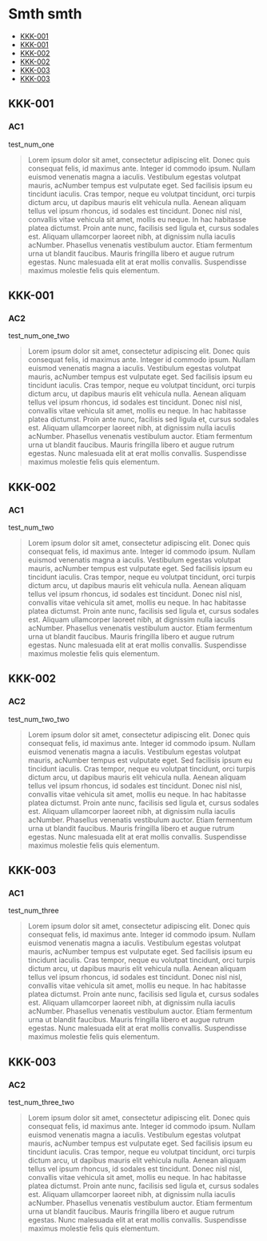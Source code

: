 # Smth smth
- [KKK-001](#kkk-001)
- [KKK-001](#kkk-001)
- [KKK-002](#kkk-002)
- [KKK-002](#kkk-002)
- [KKK-003](#kkk-003)
- [KKK-003](#kkk-003)

## KKK-001
### AC1
test_num_one
> Lorem ipsum dolor sit amet, consectetur adipiscing elit. Donec quis consequat felis, id maximus ante. Integer id commodo ipsum. Nullam euismod venenatis magna a iaculis. Vestibulum egestas volutpat mauris, acNumber tempus est vulputate eget. Sed facilisis ipsum eu tincidunt iaculis. Cras tempor, neque eu volutpat tincidunt, orci turpis dictum arcu, ut dapibus mauris elit vehicula nulla. Aenean aliquam tellus vel ipsum rhoncus, id sodales est tincidunt. Donec nisl nisl, convallis vitae vehicula sit amet, mollis eu neque. In hac habitasse platea dictumst. Proin ante nunc, facilisis sed ligula et, cursus sodales est. Aliquam ullamcorper laoreet nibh, at dignissim nulla iaculis acNumber. Phasellus venenatis vestibulum auctor. Etiam fermentum urna ut blandit faucibus. Mauris fringilla libero et augue rutrum egestas. Nunc malesuada elit at erat mollis convallis. Suspendisse maximus molestie felis quis elementum.
## KKK-001
### AC2
test_num_one_two
> Lorem ipsum dolor sit amet, consectetur adipiscing elit. Donec quis consequat felis, id maximus ante. Integer id commodo ipsum. Nullam euismod venenatis magna a iaculis. Vestibulum egestas volutpat mauris, acNumber tempus est vulputate eget. Sed facilisis ipsum eu tincidunt iaculis. Cras tempor, neque eu volutpat tincidunt, orci turpis dictum arcu, ut dapibus mauris elit vehicula nulla. Aenean aliquam tellus vel ipsum rhoncus, id sodales est tincidunt. Donec nisl nisl, convallis vitae vehicula sit amet, mollis eu neque. In hac habitasse platea dictumst. Proin ante nunc, facilisis sed ligula et, cursus sodales est. Aliquam ullamcorper laoreet nibh, at dignissim nulla iaculis acNumber. Phasellus venenatis vestibulum auctor. Etiam fermentum urna ut blandit faucibus. Mauris fringilla libero et augue rutrum egestas. Nunc malesuada elit at erat mollis convallis. Suspendisse maximus molestie felis quis elementum.
## KKK-002
### AC1
test_num_two
> Lorem ipsum dolor sit amet, consectetur adipiscing elit. Donec quis consequat felis, id maximus ante. Integer id commodo ipsum. Nullam euismod venenatis magna a iaculis. Vestibulum egestas volutpat mauris, acNumber tempus est vulputate eget. Sed facilisis ipsum eu tincidunt iaculis. Cras tempor, neque eu volutpat tincidunt, orci turpis dictum arcu, ut dapibus mauris elit vehicula nulla. Aenean aliquam tellus vel ipsum rhoncus, id sodales est tincidunt. Donec nisl nisl, convallis vitae vehicula sit amet, mollis eu neque. In hac habitasse platea dictumst. Proin ante nunc, facilisis sed ligula et, cursus sodales est. Aliquam ullamcorper laoreet nibh, at dignissim nulla iaculis acNumber. Phasellus venenatis vestibulum auctor. Etiam fermentum urna ut blandit faucibus. Mauris fringilla libero et augue rutrum egestas. Nunc malesuada elit at erat mollis convallis. Suspendisse maximus molestie felis quis elementum.
## KKK-002
### AC2
test_num_two_two
> Lorem ipsum dolor sit amet, consectetur adipiscing elit. Donec quis consequat felis, id maximus ante. Integer id commodo ipsum. Nullam euismod venenatis magna a iaculis. Vestibulum egestas volutpat mauris, acNumber tempus est vulputate eget. Sed facilisis ipsum eu tincidunt iaculis. Cras tempor, neque eu volutpat tincidunt, orci turpis dictum arcu, ut dapibus mauris elit vehicula nulla. Aenean aliquam tellus vel ipsum rhoncus, id sodales est tincidunt. Donec nisl nisl, convallis vitae vehicula sit amet, mollis eu neque. In hac habitasse platea dictumst. Proin ante nunc, facilisis sed ligula et, cursus sodales est. Aliquam ullamcorper laoreet nibh, at dignissim nulla iaculis acNumber. Phasellus venenatis vestibulum auctor. Etiam fermentum urna ut blandit faucibus. Mauris fringilla libero et augue rutrum egestas. Nunc malesuada elit at erat mollis convallis. Suspendisse maximus molestie felis quis elementum.
## KKK-003
### AC1
test_num_three
> Lorem ipsum dolor sit amet, consectetur adipiscing elit. Donec quis consequat felis, id maximus ante. Integer id commodo ipsum. Nullam euismod venenatis magna a iaculis. Vestibulum egestas volutpat mauris, acNumber tempus est vulputate eget. Sed facilisis ipsum eu tincidunt iaculis. Cras tempor, neque eu volutpat tincidunt, orci turpis dictum arcu, ut dapibus mauris elit vehicula nulla. Aenean aliquam tellus vel ipsum rhoncus, id sodales est tincidunt. Donec nisl nisl, convallis vitae vehicula sit amet, mollis eu neque. In hac habitasse platea dictumst. Proin ante nunc, facilisis sed ligula et, cursus sodales est. Aliquam ullamcorper laoreet nibh, at dignissim nulla iaculis acNumber. Phasellus venenatis vestibulum auctor. Etiam fermentum urna ut blandit faucibus. Mauris fringilla libero et augue rutrum egestas. Nunc malesuada elit at erat mollis convallis. Suspendisse maximus molestie felis quis elementum.
## KKK-003
### AC2
test_num_three_two
> Lorem ipsum dolor sit amet, consectetur adipiscing elit. Donec quis consequat felis, id maximus ante. Integer id commodo ipsum. Nullam euismod venenatis magna a iaculis. Vestibulum egestas volutpat mauris, acNumber tempus est vulputate eget. Sed facilisis ipsum eu tincidunt iaculis. Cras tempor, neque eu volutpat tincidunt, orci turpis dictum arcu, ut dapibus mauris elit vehicula nulla. Aenean aliquam tellus vel ipsum rhoncus, id sodales est tincidunt. Donec nisl nisl, convallis vitae vehicula sit amet, mollis eu neque. In hac habitasse platea dictumst. Proin ante nunc, facilisis sed ligula et, cursus sodales est. Aliquam ullamcorper laoreet nibh, at dignissim nulla iaculis acNumber. Phasellus venenatis vestibulum auctor. Etiam fermentum urna ut blandit faucibus. Mauris fringilla libero et augue rutrum egestas. Nunc malesuada elit at erat mollis convallis. Suspendisse maximus molestie felis quis elementum.
